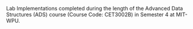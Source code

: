 Lab Implementations completed during the length of the Advanced Data Structures (ADS) course (Course Code: CET3002B) in Semester 4 at MIT-WPU.
